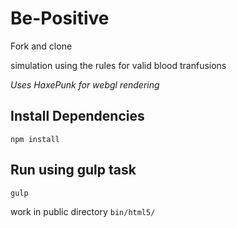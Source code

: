 Be-Positive
===========

Fork and clone

simulation using the rules for valid blood tranfusions

*Uses HaxePunk for webgl rendering*

## Install Dependencies
`npm install`

## Run using gulp task
`gulp`

work in public directory `bin/html5/`
